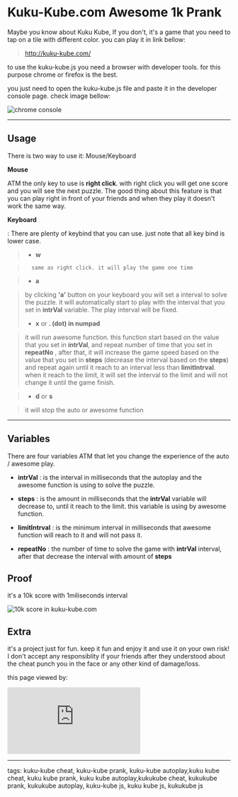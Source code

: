 

Kuku-Kube.com Awesome 1k Prank
=================

Maybe  you know about Kuku Kube, If you don't, it's a game that you need to tap on a tile with different color. you can play it in link bellow:

>[http://kuku-kube.com/ ](http://kuku-kube.com/)

to use the kuku-kube.js you need a browser with developer tools. for this purpose chrome or firefox is the best. 

you just need to open the kuku-kube.js file and paste it in the developer console page. check image bellow:

![chrome console](https://drive.google.com/uc?id=0B6-EFvM-Pvk8WUNlNUxoOEZPLWM)

----------

Usage
-------

There is two way to use it: Mouse/Keyboard

**Mouse**

 ATM the only key to use is **right click**. with right click you will get one score and you will see the next puzzle. The good thing about this feature is that you can play right in front of your friends and when they play it doesn't work the same way.

**Keyboard**

: There are plenty of keybind that you can use. just note that all key bind is lower case.

> - **w**

>       same as right click. it will play the game one time

> - **a**

>	by clicking **'a'** button on your keyboard you will set a interval to solve the puzzle. it will automatically start to play with the interval that you set in **intrVal** variable. The play interval will be fixed.
>- **x** or **. (dot) in numpad**

>	it will run awesome function. this function start based on the value that you set in **intrVal**, and repeat number of time that you set in **repeatNo** , after that, it will increase the game speed based on the value that you set in **steps** (decrease the interval based on the **steps**) and repeat again until it reach to an interval less than **limitIntrval**. when it reach to the limit, it will set the interval to the limit and will not change it until the game finish.

>- **d** or **s** 

>	it will stop the auto or awesome function

-----------------------

Variables
-----------
There are four variables ATM that let you change the experience of the auto / awesome play.

- **intrVal** : is the interval in milliseconds that the autoplay and the awesome function is using to solve the puzzle.

- **steps** : is the amount in milliseconds that the **intrVal** variable will decrease to, until it reach to the limit. this variable is using by awesome function.

- **limitIntrval** : is the minimum interval in milliseconds that awesome function will reach to it and will not pass it.

- **repeatNo** :  the number of time to solve the game with  **intrVal** interval, after that decrease the interval with amount of **steps**

Proof
------
it's a 10k score with 1miliseconds interval

![10k score in kuku-kube.com](https://drive.google.com/uc?id=0B6-EFvM-Pvk8YXhybUxvV0FzQ00)


Extra
--------
it's a project just for fun. keep it fun and enjoy it and use it on your own risk! I don't accept any responsiblity if your friends after they understood about the cheat punch you in the face or any other kind of damage/loss.


this page viewed by:


![hit counter](http://counter6.statcounterfree.com/private/freecounterstat.php?c=5d9041d8f61d43a97c7ba682998c5015)


---------------------------------------------
tags:
kuku-kube cheat, kuku-kube prank, kuku-kube autoplay,kuku kube cheat, kuku kube prank, kuku kube autoplay,kukukube cheat, kukukube prank, kukukube autoplay, kuku-kube js, kuku kube js, kukukube js

